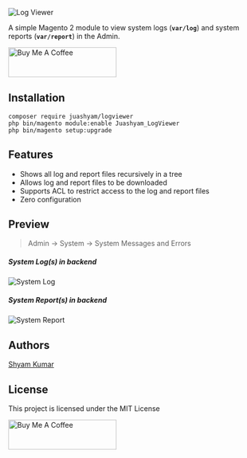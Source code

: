 ![Log Viewer](https://user-images.githubusercontent.com/13532448/123785726-816eaa80-d8f6-11eb-801c-47aa8596a5e6.png)

A simple Magento 2 module to view system logs (**`var/log`**) and system reports (**`var/report`**) in the Admin.

<a href="https://www.buymeacoffee.com/juashyam" target="_blank"><img src="https://cdn.buymeacoffee.com/buttons/v2/default-yellow.png" alt="Buy Me A Coffee" style="height: 60px !important;width: 217px !important;" ></a>

## Installation

```
composer require juashyam/logviewer
php bin/magento module:enable Juashyam_LogViewer
php bin/magento setup:upgrade
```

## Features
- Shows all log and report files recursively in a tree
- Allows log and report files to be downloaded
- Supports ACL to restrict access to the log and report files
- Zero configuration 


## Preview

> Admin → System → System Messages and Errors

##### System Log(s) in backend
![System Log](https://user-images.githubusercontent.com/13532448/56204450-23cb4c00-6065-11e9-865d-c5a6b2f18073.png)

##### System Report(s) in backend
![System Report](https://user-images.githubusercontent.com/13532448/56204486-39d90c80-6065-11e9-800a-722b241fe914.png)

## Authors

[Shyam Kumar](https://github.com/juashyam)

## License

This project is licensed under the MIT License

<a href="https://www.buymeacoffee.com/juashyam" target="_blank"><img src="https://cdn.buymeacoffee.com/buttons/v2/default-yellow.png" alt="Buy Me A Coffee" style="height: 60px !important;width: 217px !important;" ></a>
